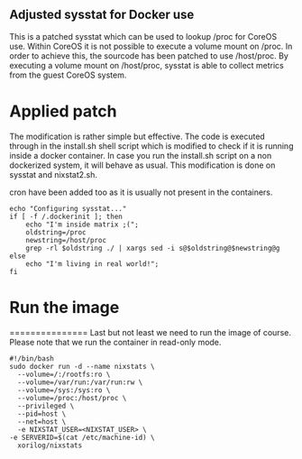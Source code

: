 ## Adjusted sysstat for Docker use
This is a patched sysstat which can be used to lookup /proc for CoreOS use. Within CoreOS it is not possible to execute a volume mount on /proc. In order to achieve this, the sourcode has been patched to use /host/proc. By executing a volume mount on /host/proc, sysstat is able to collect metrics from the guest CoreOS system.

# Applied patch
The modification is rather simple but effective. The code is executed through in the install.sh shell script which is modified to check if it is running inside a docker container. In case you run the install.sh script on a non dockerized system, it will behave as usual. This modification is done on sysstat and nixstat2.sh.

cron have been added too as it is usually not present in the containers.

```shell
echo "Configuring sysstat..."
if [ -f /.dockerinit ]; then
    echo "I'm inside matrix ;(";
    oldstring=/proc
    newstring=/host/proc
    grep -rl $oldstring ./ | xargs sed -i s@$oldstring@$newstring@g
else
    echo "I'm living in real world!";
fi
```

# Run the image
===============
Last but not least we need to run the image of course. Please note that we run the container in read-only mode.

```shell
#!/bin/bash
sudo docker run -d --name nixstats \
  --volume=/:/rootfs:ro \
  --volume=/var/run:/var/run:rw \
  --volume=/sys:/sys:ro \
  --volume=/proc:/host/proc \
  --privileged \
  --pid=host \
  --net=host \
  -e NIXSTAT_USER=<NIXSTAT_USER> \
-e SERVERID=$(cat /etc/machine-id) \
  xorilog/nixstats
```
